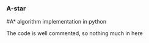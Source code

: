### A-star
#A* algorithm implementation in python


The code is well commented, so nothing much in here
